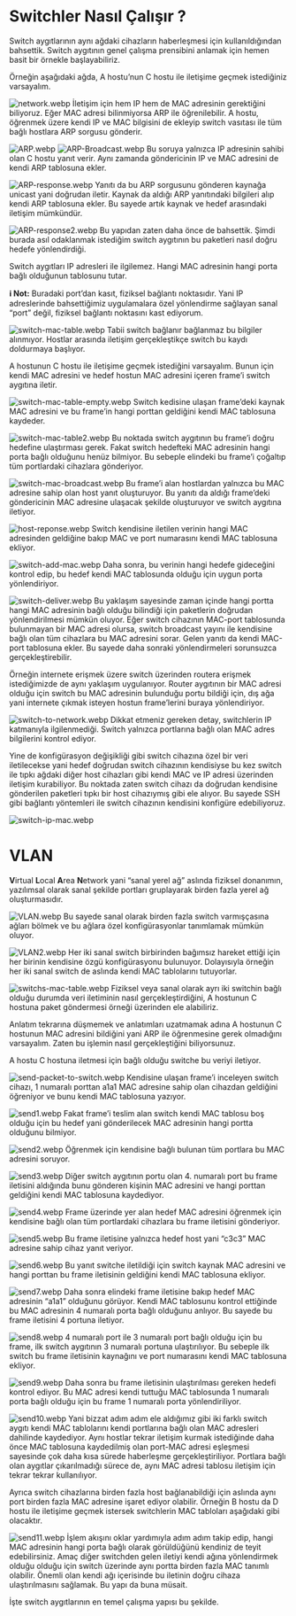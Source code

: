 # Switchler Nasıl Çalışır ?

Switch aygıtlarının aynı ağdaki cihazların haberleşmesi için kullanıldığından bahsettik. Switch aygıtının genel çalışma prensibini anlamak için hemen basit bir örnekle başlayabiliriz.

Örneğin aşağıdaki ağda, A hostu’nun C hostu ile iletişime geçmek istediğiniz varsayalım.

![network.webp](https://raw.githubusercontent.com/taylanbildik/network-temelleri/main/switch/network.webp)
İletişim için hem IP hem de MAC adresinin gerektiğini biliyoruz. Eğer MAC adresi bilinmiyorsa ARP ile öğrenilebilir. A hostu, öğrenmek üzere kendi IP ve MAC bilgisini de ekleyip switch vasıtası ile tüm bağlı hostlara ARP sorgusu gönderir.

![ARP.webp](https://raw.githubusercontent.com/taylanbildik/network-temelleri/main/switch/ARP.webp)
![ARP-Broadcast.webp](https://raw.githubusercontent.com/taylanbildik/network-temelleri/main/switch/ARP-Broadcast.webp)
Bu soruya yalnızca IP adresinin sahibi olan C hostu yanıt verir. Aynı zamanda göndericinin IP ve MAC adresini de kendi ARP tablosuna ekler. 

![ARP-response.webp](https://raw.githubusercontent.com/taylanbildik/network-temelleri/main/switch/ARP-response.webp)
Yanıtı da bu ARP sorgusunu gönderen kaynağa unicast yani doğrudan iletir. Kaynak da aldığı ARP yanıtındaki bilgileri alıp kendi ARP tablosuna ekler. Bu sayede artık kaynak ve hedef arasındaki iletişim mümkündür.

![ARP-response2.webp](https://raw.githubusercontent.com/taylanbildik/network-temelleri/main/switch/ARP-response2.webp)
Bu yapıdan zaten daha önce de bahsettik. Şimdi burada asıl odaklanmak istediğim switch aygıtının bu paketleri nasıl doğru hedefe yönlendirdiği. 

Switch aygıtları IP adresleri ile ilgilemez. Hangi MAC adresinin hangi porta bağlı olduğunun tablosunu tutar. 

<p class="mavi"><strong>ℹ️ Not:</strong> Buradaki port’dan kasıt, fiziksel bağlantı noktasıdır. Yani IP adreslerinde bahsettiğimiz uygulamalara özel yönlendirme sağlayan sanal “port” değil, fiziksel bağlantı noktasını kast ediyorum.</p>

![switch-mac-table.webp](https://raw.githubusercontent.com/taylanbildik/network-temelleri/main/switch/switch-mac-table.webp)
Tabii switch bağlanır bağlanmaz bu bilgiler alınmıyor. Hostlar arasında iletişim gerçekleştikçe switch bu kaydı doldurmaya başlıyor.

A hostunun C hostu ile iletişime geçmek istediğini varsayalım. Bunun için kendi MAC adresini ve hedef hostun MAC adresini içeren frame’i switch aygıtına iletir. 

![switch-mac-table-empty.webp](https://raw.githubusercontent.com/taylanbildik/network-temelleri/main/switch/switch-mac-table-empty.webp)
Switch kedisine ulaşan frame’deki kaynak MAC adresini ve bu frame’in hangi porttan geldiğini kendi MAC tablosuna kaydeder.

![switch-mac-table2.webp](https://raw.githubusercontent.com/taylanbildik/network-temelleri/main/switch/switch-mac-table2.webp)
Bu noktada switch aygıtının bu frame’i doğru hedefine ulaştırması gerek. Fakat switch hedefteki MAC adresinin hangi porta bağlı olduğunu henüz bilmiyor. Bu sebeple elindeki bu frame’i çoğaltıp tüm portlardaki cihazlara gönderiyor.

![switch-mac-broadcast.webp](https://raw.githubusercontent.com/taylanbildik/network-temelleri/main/switch/switch-mac-broadcast.webp)
Bu frame’i alan hostlardan yalnızca bu MAC adresine sahip olan host yanıt oluşturuyor. Bu yanıtı da aldığı frame’deki göndericinin MAC adresine ulaşacak şekilde oluşturuyor ve switch aygıtına iletiyor. 

![host-reponse.webp](https://raw.githubusercontent.com/taylanbildik/network-temelleri/main/switch/host-reponse.webp)
Switch kendisine iletilen verinin hangi MAC adresinden geldiğine bakıp MAC ve port numarasını kendi MAC tablosuna ekliyor. 

![switch-add-mac.webp](https://raw.githubusercontent.com/taylanbildik/network-temelleri/main/switch/switch-add-mac.webp)
Daha sonra, bu verinin hangi hedefe gideceğini kontrol edip, bu hedef kendi MAC tablosunda olduğu için uygun porta yönlendiriyor.

![switch-deliver.webp](https://raw.githubusercontent.com/taylanbildik/network-temelleri/main/switch/switch-deliver.webp)
Bu yaklaşım sayesinde zaman içinde hangi portta hangi MAC adresinin bağlı olduğu bilindiği için paketlerin doğrudan yönlendirilmesi mümkün oluyor. Eğer switch cihazının MAC-port tablosunda bulunmayan bir MAC adresi olursa, switch broadcast yayını ile kendisine bağlı olan tüm cihazlara bu MAC adresini sorar. Gelen yanıtı da kendi MAC-port tablosuna ekler. Bu sayede daha sonraki yönlendirmeleri sorunsuzca gerçekleştirebilir.

Örneğin internete erişmek üzere switch üzerinden routera erişmek istediğimizde de aynı yaklaşım uygulanıyor. Router aygıtının bir MAC adresi olduğu için switch bu MAC adresinin bulunduğu portu bildiği için, dış ağa yani internete çıkmak isteyen hostun frame’lerini buraya yönlendiriyor.

![switch-to-network.webp](https://raw.githubusercontent.com/taylanbildik/network-temelleri/main/switch/switch-to-network.webp)
Dikkat etmeniz gereken detay, switchlerin IP katmanıyla ilgilenmediği. Switch yalnızca portlarına bağlı olan MAC adres bilgilerini kontrol ediyor.

Yine de konfigürasyon değişikliği gibi switch cihazına özel bir veri iletilecekse yani hedef doğrudan switch cihazının kendisiyse bu kez switch ile tıpkı ağdaki diğer host cihazları gibi kendi MAC ve IP adresi üzerinden iletişim kurabiliyor. Bu noktada zaten switch cihazı da doğrudan kendisine gönderilen paketleri tıpkı bir host cihazıymış gibi ele alıyor. Bu sayede SSH gibi bağlantı yöntemleri ile switch cihazının kendisini konfigüre edebiliyoruz. 

![switch-ip-mac.webp](https://raw.githubusercontent.com/taylanbildik/network-temelleri/main/switch/switch-ip-mac.webp)
# VLAN

**V**irtual **L**ocal **A**rea **N**etwork yani “sanal yerel ağ” aslında fiziksel donanımın, yazılımsal olarak sanal şekilde portları gruplayarak birden fazla yerel ağ oluşturmasıdır.

![VLAN.webp](https://raw.githubusercontent.com/taylanbildik/network-temelleri/main/switch/VLAN.webp)
Bu sayede sanal olarak birden fazla switch varmışçasına ağları bölmek ve bu ağlara özel konfigürasyonlar tanımlamak mümkün oluyor.

![VLAN2.webp](https://raw.githubusercontent.com/taylanbildik/network-temelleri/main/switch/VLAN2.webp)
Her iki sanal switch birbirinden bağımsız hareket ettiği için her birinin kendisine özgü konfigürasyonu bulunuyor. Dolayısıyla örneğin her iki sanal switch de aslında kendi MAC tablolarını tutuyorlar.

![switchs-mac-table.webp](https://raw.githubusercontent.com/taylanbildik/network-temelleri/main/switch/switchs-mac-table.webp)
Fiziksel veya sanal olarak ayrı iki switchin bağlı olduğu durumda veri iletiminin nasıl gerçekleştirdiğini, A hostunun C hostuna paket göndermesi örneği üzerinden ele alabiliriz. 

Anlatım tekrarına düşmemek ve anlatımları uzatmamak adına A hostunun C hostunun MAC adresini bildiğini yani ARP ile öğrenmesine gerek olmadığını varsayalım. Zaten bu işlemin nasıl gerçekleştiğini biliyorsunuz. 

A hostu C hostuna iletmesi için bağlı olduğu switche bu veriyi iletiyor. 

![send-packet-to-switch.webp](https://raw.githubusercontent.com/taylanbildik/network-temelleri/main/switch/send-packet-to-switch.webp)
Kendisine ulaşan frame’i inceleyen switch cihazı, 1 numaralı porttan a1a1 MAC adresine sahip olan cihazdan geldiğini öğreniyor ve bunu kendi MAC tablosuna yazıyor. 

![send1.webp](https://raw.githubusercontent.com/taylanbildik/network-temelleri/main/switch/send1.webp)
Fakat frame’i teslim alan switch kendi MAC tablosu boş olduğu için bu hedef yani gönderilecek MAC adresinin hangi portta olduğunu bilmiyor.

![send2.webp](https://raw.githubusercontent.com/taylanbildik/network-temelleri/main/switch/send2.webp)
 Öğrenmek için kendisine bağlı bulunan tüm portlara bu MAC adresini soruyor.

![send3.webp](https://raw.githubusercontent.com/taylanbildik/network-temelleri/main/switch/send3.webp)
Diğer switch aygıtının portu olan 4. numaralı port bu frame iletisini aldığında bunu gönderen kişinin MAC adresini ve hangi porttan geldiğini kendi MAC tablosuna kaydediyor.

![send4.webp](https://raw.githubusercontent.com/taylanbildik/network-temelleri/main/switch/send4.webp)
Frame üzerinde yer alan hedef MAC adresini öğrenmek için kendisine bağlı olan tüm portlardaki cihazlara bu frame iletisini gönderiyor.

![send5.webp](https://raw.githubusercontent.com/taylanbildik/network-temelleri/main/switch/send5.webp)
Bu frame iletisine yalnızca hedef host yani “c3c3” MAC adresine sahip cihaz yanıt veriyor.

![send6.webp](https://raw.githubusercontent.com/taylanbildik/network-temelleri/main/switch/send6.webp)
Bu yanıt switche iletildiği için switch kaynak MAC adresini ve hangi porttan bu frame iletisinin geldiğini kendi MAC tablosuna ekliyor.

![send7.webp](https://raw.githubusercontent.com/taylanbildik/network-temelleri/main/switch/send7.webp)
Daha sonra elindeki frame iletisine bakıp hedef MAC adresinin “a1a1” olduğunu görüyor. Kendi MAC tablosunu kontrol ettiğinde bu MAC adresinin 4 numaralı porta bağlı olduğunu anlıyor. Bu sayede bu frame iletisini 4 portuna iletiyor.

![send8.webp](https://raw.githubusercontent.com/taylanbildik/network-temelleri/main/switch/send8.webp)
4 numaralı port ile 3 numaralı port bağlı olduğu için bu frame, ilk switch aygıtının 3 numaralı portuna ulaştırılıyor. Bu sebeple ilk switch bu frame iletisinin kaynağını ve port numarasını kendi MAC tablosuna ekliyor.

![send9.webp](https://raw.githubusercontent.com/taylanbildik/network-temelleri/main/switch/send9.webp)
Daha sonra bu frame iletisinin ulaştırılması gereken hedefi kontrol ediyor. Bu MAC adresi kendi tuttuğu MAC tablosunda 1 numaralı porta bağlı olduğu için bu frame 1 numaralı porta yönlendiriliyor.

![send10.webp](https://raw.githubusercontent.com/taylanbildik/network-temelleri/main/switch/send10.webp)
Yani bizzat adım adım ele aldığımız gibi iki farklı switch aygıtı kendi MAC tablolarını kendi portlarına bağlı olan MAC adresleri dahilinde kaydediyor. Aynı hostlar tekrar iletişim kurmak istediğinde daha önce MAC tablosuna kaydedilmiş olan port-MAC adresi eşleşmesi sayesinde çok daha kısa sürede haberleşme gerçekleştiriliyor. Portlara bağlı olan aygıtlar çıkarılmadığı sürece de, aynı MAC adresi tablosu iletişim için tekrar tekrar kullanılıyor. 

Ayrıca switch cihazlarına birden fazla host bağlanabildiği için aslında aynı port birden fazla MAC adresine işaret ediyor olabilir. Örneğin B hostu da D hostu ile iletişime geçmek istersek switchlerin MAC tabloları aşağıdaki gibi olacaktır.

![send11.webp](https://raw.githubusercontent.com/taylanbildik/network-temelleri/main/switch/send11.webp)
İşlem akışını oklar yardımıyla adım adım takip edip, hangi MAC adresinin hangi porta bağlı olarak görüldüğünü kendiniz de teyit edebilirsiniz. Amaç diğer switchden gelen iletiyi kendi ağına yönlendirmek olduğu olduğu için switch üzerinde aynı portta birden fazla MAC tanımlı olabilir. Önemli olan kendi ağı içerisinde bu iletinin doğru cihaza ulaştırılmasını sağlamak. Bu yapı da buna müsait.

İşte switch aygıtlarının en temel çalışma yapısı bu şekilde.
